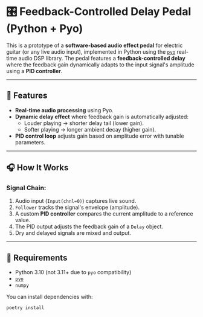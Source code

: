 # 🎛️ Feedback-Controlled Delay Pedal (Python + Pyo)

This is a prototype of a **software-based audio effect pedal** for electric guitar (or any live audio input), implemented in Python using the [`pyo`](https://ajaxsoundstudio.com/software/pyo/) real-time audio DSP library. The pedal features a **feedback-controlled delay** where the feedback gain dynamically adapts to the input signal's amplitude using a **PID controller**.

---

## 🚀 Features

- **Real-time audio processing** using Pyo.
- **Dynamic delay effect** where feedback gain is automatically adjusted:
  - Louder playing → shorter delay tail (lower gain).
  - Softer playing → longer ambient decay (higher gain).
- **PID control loop** adjusts gain based on amplitude error with tunable parameters.

---

## 🎧 How It Works

### Signal Chain:
1. Audio input (`Input(chnl=0)`) captures live sound.
2. `Follower` tracks the signal's envelope (amplitude).
3. A custom **PID controller** compares the current amplitude to a reference value.
4. The PID output adjusts the feedback gain of a `Delay` object.
5. Dry and delayed signals are mixed and output.

---

## 🔧 Requirements

- Python 3.10 (not 3.11+ due to `pyo` compatibility)
- [`pyo`](https://pyo.readthedocs.io)
- `numpy`

You can install dependencies with:

```bash
poetry install
